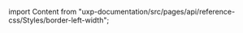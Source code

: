 
import Content from "uxp-documentation/src/pages/api/reference-css/Styles/border-left-width";

<Content query="product=xd"/>
